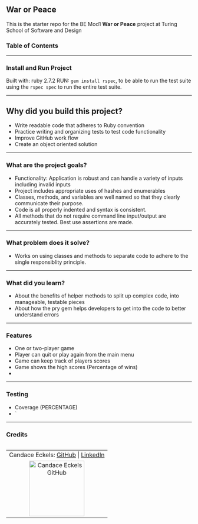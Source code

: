 ## War or Peace

This is the starter repo for the BE Mod1 **War or Peace** project at Turing School of Software and Design

### Table of Contents

---

### Install and Run Project
  Built with: ruby 2.7.2
  RUN: `gem install rspec`, to be able to run the test suite using the `rspec spec`
        to run the entire test suite.

---

## Why did you build this project?
  - Write readable code that adheres to Ruby convention
  - Practice writing and organizing tests to test code functionality
  - Improve GitHub work flow 
  - Create an object oriented solution

---

### What are the project goals?
  - Functionality: Application is robust and can handle a variety of inputs including invalid inputs
  - Project includes appropriate uses of hashes and enumerables
  - Classes, methods, and variables are well named so that they clearly communicate their purpose. 
  - Code is all properly indented and syntax is consistent.
  - All methods that do not require command line input/output are accurately tested. Best use assertions are made.

---

### What problem does it solve?
  - Works on using classes and methods to separate code to adhere to the single responsiblity principle.

---
  
### What did you learn?
  - About the benefits of helper methods to split up complex code, into manageable, testable pieces
  - About how the pry gem helps developers to get into the code to better understand errors

---

### Features
  - One or two-player game
  - Player can quit or play again from the main menu
  - Game can keep track of players scores
  - Game shows the high scores (Percentage of wins)
  - 

---

### Testing
  - Coverage (PERCENTAGE)
  - `

---

### Credits
<table align="left">
    <tr>
        <td align="left"> Candace Eckels: <a href="https://github.com/cece-132">GitHub</a> | <a href="https://www.linkedin.com/in/candace-eckels-b66089201/">LinkedIn</a></td>
    </tr>
<td align="center"><img src="https://avatars.githubusercontent.com/u/100653933?v=4" alt="Candace Eckels GitHub"
 width="150" height="auto" /></td>
 </table>